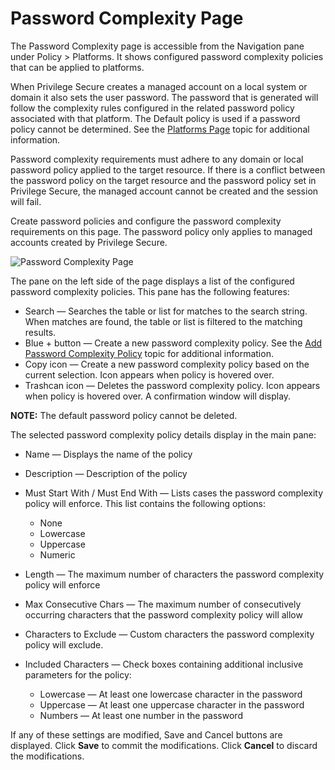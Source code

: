 # Password Complexity Page

The Password Complexity page is accessible from the Navigation pane under Policy > Platforms. It
shows configured password complexity policies that can be applied to platforms.

When Privilege Secure creates a managed account on a local system or domain it also sets the user
password. The password that is generated will follow the complexity rules configured in the related
password policy associated with that platform. The Default policy is used if a password policy
cannot be determined. See the [Platforms Page](/docs/privilegesecure/4.2/accessmanagement/admin/policy/page/platforms/overview.md) topic for additional
information.

Password complexity requirements must adhere to any domain or local password policy applied to the
target resource. If there is a conflict between the password policy on the target resource and the
password policy set in Privilege Secure, the managed account cannot be created and the session will
fail.

Create password policies and configure the password complexity requirements on this page. The
password policy only applies to managed accounts created by Privilege Secure.

![Password Complexity Page](/img/product_docs/privilegesecure/4.2/accessmanagement/admin/policy/page/page_5.webp)

The pane on the left side of the page displays a list of the configured password complexity
policies. This pane has the following features:

- Search — Searches the table or list for matches to the search string. When matches are found, the
  table or list is filtered to the matching results.
- Blue + button — Create a new password complexity policy. See the
  [Add Password Complexity Policy](/docs/privilegesecure/4.2/accessmanagement/admin/policy/add/passwordcomplexity.md) topic for additional information.
- Copy icon — Create a new password complexity policy based on the current selection. Icon appears
  when policy is hovered over.
- Trashcan icon — Deletes the password complexity policy. Icon appears when policy is hovered over.
  A confirmation window will display.

**NOTE:** The default password policy cannot be deleted.

The selected password complexity policy details display in the main pane:

- Name — Displays the name of the policy
- Description — Description of the policy
- Must Start With / Must End With — Lists cases the password complexity policy will enforce. This
  list contains the following options:

    - None
    - Lowercase
    - Uppercase
    - Numeric

- Length — The maximum number of characters the password complexity policy will enforce
- Max Consecutive Chars — The maximum number of consecutively occurring characters that the password
  complexity policy will allow
- Characters to Exclude — Custom characters the password complexity policy will exclude.
- Included Characters — Check boxes containing additional inclusive parameters for the policy:

    - Lowercase — At least one lowercase character in the password
    - Uppercase — At least one uppercase character in the password
    - Numbers — At least one number in the password

If any of these settings are modified, Save and Cancel buttons are displayed. Click **Save** to
commit the modifications. Click **Cancel** to discard the modifications.
